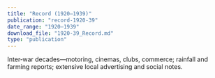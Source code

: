 ```yaml
---
title: "Record (1920–1939)"
publication: "record-1920-39"
date_range: "1920–1939"
download_file: "1920-39_Record.md"
type: "publication"
---
```


Inter‑war decades—motoring, cinemas, clubs, commerce; rainfall and farming reports; extensive local advertising and social notes.

